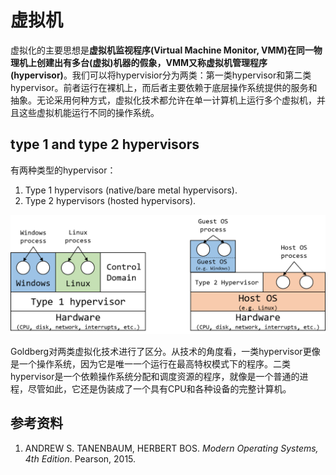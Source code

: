 # 虚拟机
虚拟化的主要思想是**虚拟机监视程序(Virtual Machine Monitor, VMM)**在同一物理机上创建出有多台(虚拟)机器的假象，VMM又称**虚拟机管理程序(hypervisor)**。我们可以将hypervisior分为两类：第一类hypervisor和第二类hypervisor。前者运行在裸机上，而后者主要依赖于底层操作系统提供的服务和抽象。无论采用何种方式，虚拟化技术都允许在单一计算机上运行多个虚拟机，并且这些虚拟机能运行不同的操作系统。

## type 1 and type 2 hypervisors
有两种类型的hypervisor：
1. Type 1 hypervisors (native/bare metal hypervisors).
2. Type 2 hypervisors (hosted hypervisors).

![Location of type 1 and type 2 hypervisors](images/location-of-type-1-and-type-2-hypervisors.png)

Goldberg对两类虚拟化技术进行了区分。从技术的角度看，一类hypervisor更像是一个操作系统，因为它是唯一一个运行在最高特权模式下的程序。二类hypervisor是一个依赖操作系统分配和调度资源的程序，就像是一个普通的进程，尽管如此，它还是伪装成了一个具有CPU和各种设备的完整计算机。


## 参考资料
1. ANDREW S. TANENBAUM, HERBERT BOS. <i>Modern Operating Systems, 4th Edition</i>. Pearson, 2015.